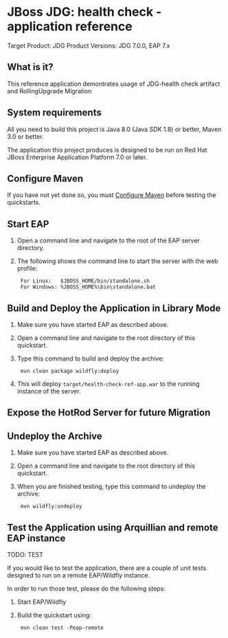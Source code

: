 JBoss JDG: health check - application reference
=====================================
Target Product: JDG
Product Versions: JDG 7.0.0, EAP 7.x

What is it?
-----------

This reference application demontrates usage of JDG-health check artifact and RollingUpgrade Migration

System requirements
-------------------

All you need to build this project is Java 8.0 (Java SDK 1.8) or better, Maven 3.0 or better.

The application this project produces is designed to be run on Red Hat JBoss Enterprise Application Platform 7.0 or later.

Configure Maven
---------------

If you have not yet done so, you must [Configure Maven](https://github.com/jboss-developer/jboss-developer-shared-resources/blob/master/guides/CONFIGURE_MAVEN.md#configure-maven-to-build-and-deploy-the-quickstarts) before testing the quickstarts.

Start EAP
---------

1. Open a command line and navigate to the root of the EAP server directory.
2. The following shows the command line to start the server with the web profile:

        For Linux:   $JBOSS_HOME/bin/standalone.sh
        For Windows: %JBOSS_HOME%\bin\standalone.bat

Build and Deploy the Application in Library Mode
------------------------------------------------

1. Make sure you have started EAP as described above.
2. Open a command line and navigate to the root directory of this quickstart.
3. Type this command to build and deploy the archive:

        mvn clean package wildfly:deploy

4. This will deploy `target/health-check-ref-app.war` to the running instance of the server.

Expose the HotRod Server for future Migration
---------------------



Undeploy the Archive
--------------------

1. Make sure you have started EAP as described above.
2. Open a command line and navigate to the root directory of this quickstart.
3. When you are finished testing, type this command to undeploy the archive:

        mvn wildfly:undeploy

Test the Application using Arquillian and remote EAP instance
-----------------------------------------------------------------

TODO: TEST

If you would like to test the application, there are a couple of unit tests designed to run on a remote EAP/Wildfly instance.

In order to run those test, please do the following steps:

1. Start EAP/Wildfly
2. Build the quickstart using:

        mvn clean test -Peap-remote
